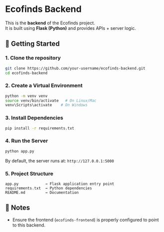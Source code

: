 # Ecofinds Backend

This is the **backend** of the Ecofinds project.  
It is built using **Flask (Python)** and provides APIs + server logic.

## 🚀 Getting Started

### 1. Clone the repository
```bash
git clone https://github.com/your-username/ecofinds-backend.git
cd ecofinds-backend
```

### 2. Create a Virtual Environment
```bash
python -m venv venv
source venv/bin/activate   # On Linux/Mac
venv\Scripts\activate    # On Windows
```

### 3. Install Dependencies
```bash
pip install -r requirements.txt
```

### 4. Run the Server
```bash
python app.py
```
By default, the server runs at: `http://127.0.0.1:5000`

### 5. Project Structure
```
app.py            → Flask application entry point
requirements.txt  → Python dependencies
README.md         → Documentation
```

## 📌 Notes
- Ensure the frontend (`ecofinds-frontend`) is properly configured to point to this backend.

